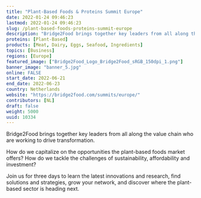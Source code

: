 ```yaml
---
title: "Plant-Based Foods & Proteins Summit Europe"
date: 2022-01-24 09:46:23
lastmod: 2022-01-24 09:46:23
slug: /plant-based-foods-proteins-summit-europe
description: "Bridge2Food brings together key leaders from all along the value chain who are working to drive transformation.How do we capitalize on the opportunities the plant-based foods market offers? How do we tackle the challenges of sustainability, affordability and investment?Join us for three days to learn the latest innovations and research, find solutions and strategies, grow your network, and discover where the plant-based sector is heading next."
proteins: [Plant-Based]
products: [Meat, Dairy, Eggs, Seafood, Ingredients]
topics: [Business]
regions: [Europe]
featured_image: ["Bridge2Food_Logo_Bridge2Food_sRGB_150dpi_1.png"]
banner_image: "banner_5.jpg"
online: FALSE
start_date: 2022-06-21
end_date: 2022-06-23
country: Netherlands
website: "https://bridge2food.com/summits/europe/"
contributors: [NL]
draft: false
weight: 5000
uuid: 10334
---
```

<p>Bridge2Food brings together key leaders from all along the value chain who are working to drive transformation.</p>
<p>How do we capitalize on the opportunities the plant-based foods market offers? How do we tackle the challenges of sustainability, affordability and investment?</p>
<p>Join us for three days to learn the latest innovations and research, find solutions and strategies, grow your network, and discover where the plant-based sector is heading next.</p>
